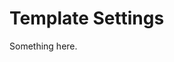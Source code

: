 [title]: # (Template Settings)
[tags]: # (XXX)
[priority]: # (5299)
# Template Settings
Something here.
